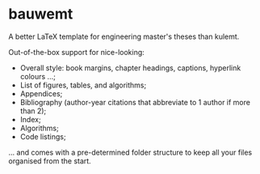 # bauwemt
A better LaTeX template for engineering master's theses than kulemt.

Out-of-the-box support for nice-looking:
- Overall style: book margins, chapter headings, captions, hyperlink colours ...;
- List of figures, tables, and algorithms;
- Appendices;
- Bibliography (author-year citations that abbreviate to 1 author if more than 2);
- Index;
- Algorithms;
- Code listings;

... and comes with a pre-determined folder structure to keep all your files organised from the start.
